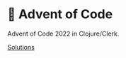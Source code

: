 # 🎄 Advent of Code

Advent of Code 2022 in Clojure/Clerk.

[Solutions](https://casselc.github.io/aoc22/)
